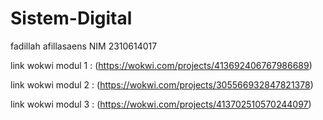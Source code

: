 # Sistem-Digital
fadillah afillasaens NIM 2310614017

link wokwi modul 1 : (https://wokwi.com/projects/413692406767986689)

link wokwi modul 2 : (https://wokwi.com/projects/305566932847821378)

link wokwi modul 3 : (https://wokwi.com/projects/413702510570244097)
